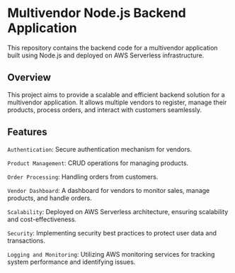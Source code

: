
# Multivendor Node.js Backend Application

This repository contains the backend code for a multivendor application built using Node.js and deployed on AWS Serverless infrastructure.

## Overview
This project aims to provide a scalable and efficient backend solution for a multivendor application. It allows multiple vendors to register, manage their products, process orders, and interact with customers seamlessly.

## Features

`Authentication`: Secure authentication mechanism for vendors.

`Product Management`: CRUD operations for managing products.

`Order Processing`: Handling orders from customers.

`Vendor Dashboard`: A dashboard for vendors to monitor sales, manage products, and handle orders.

`Scalability`: Deployed on AWS Serverless architecture, ensuring scalability and cost-effectiveness.

`Security`: Implementing security best practices to protect user data and transactions.

`Logging and Monitoring`: Utilizing AWS monitoring services for tracking system performance and identifying issues.
